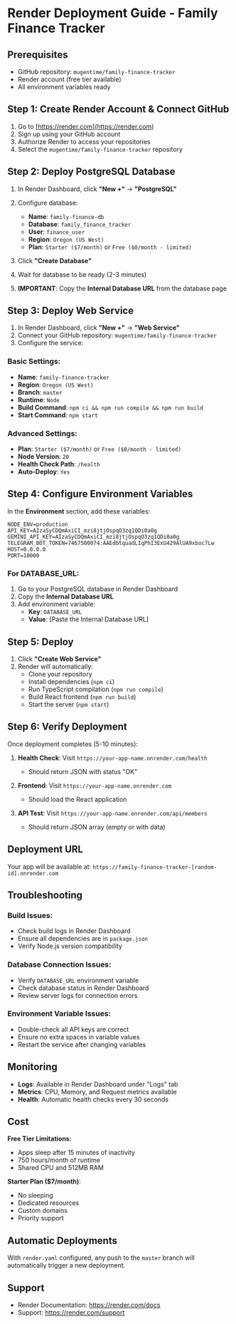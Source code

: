 # Render Deployment Guide - Family Finance Tracker

## Prerequisites
- GitHub repository: `mugentime/family-finance-tracker`
- Render account (free tier available)
- All environment variables ready

## Step 1: Create Render Account & Connect GitHub

1. Go to [https://render.com](https://render.com)
2. Sign up using your GitHub account
3. Authorize Render to access your repositories
4. Select the `mugentime/family-finance-tracker` repository

## Step 2: Deploy PostgreSQL Database

1. In Render Dashboard, click **"New +"** → **"PostgreSQL"**
2. Configure database:
   - **Name**: `family-finance-db`
   - **Database**: `family_finance_tracker`
   - **User**: `finance_user`
   - **Region**: `Oregon (US West)`
   - **Plan**: `Starter ($7/month)` or `Free ($0/month - limited)`

3. Click **"Create Database"**
4. Wait for database to be ready (2-3 minutes)
5. **IMPORTANT**: Copy the **Internal Database URL** from the database page

## Step 3: Deploy Web Service

1. In Render Dashboard, click **"New +"** → **"Web Service"**
2. Connect your GitHub repository: `mugentime/family-finance-tracker`
3. Configure the service:

### Basic Settings:
- **Name**: `family-finance-tracker`
- **Region**: `Oregon (US West)`
- **Branch**: `master`
- **Runtime**: `Node`
- **Build Command**: `npm ci && npm run compile && npm run build`
- **Start Command**: `npm start`

### Advanced Settings:
- **Plan**: `Starter ($7/month)` or `Free ($0/month - limited)`
- **Node Version**: `20`
- **Health Check Path**: `/health`
- **Auto-Deploy**: `Yes`

## Step 4: Configure Environment Variables

In the **Environment** section, add these variables:

```
NODE_ENV=production
API_KEY=AIzaSyCDQmAxiCI_mzi8jtjOspqO3zq1QDi0a0g
GEMINI_API_KEY=AIzaSyCDQmAxiCI_mzi8jtjOspqO3zq1QDi0a0g
TELEGRAM_BOT_TOKEN=7467500074:AAEdbtquadLIqPhI3ExU429AlUA9xboc7Lw
HOST=0.0.0.0
PORT=10000
```

### For DATABASE_URL:
1. Go to your PostgreSQL database in Render Dashboard
2. Copy the **Internal Database URL**
3. Add environment variable:
   - **Key**: `DATABASE_URL`
   - **Value**: [Paste the Internal Database URL]

## Step 5: Deploy

1. Click **"Create Web Service"**
2. Render will automatically:
   - Clone your repository
   - Install dependencies (`npm ci`)
   - Run TypeScript compilation (`npm run compile`)
   - Build React frontend (`npm run build`)
   - Start the server (`npm start`)

## Step 6: Verify Deployment

Once deployment completes (5-10 minutes):

1. **Health Check**: Visit `https://your-app-name.onrender.com/health`
   - Should return JSON with status "OK"

2. **Frontend**: Visit `https://your-app-name.onrender.com`
   - Should load the React application

3. **API Test**: Visit `https://your-app-name.onrender.com/api/members`
   - Should return JSON array (empty or with data)

## Deployment URL

Your app will be available at:
`https://family-finance-tracker-[random-id].onrender.com`

## Troubleshooting

### Build Issues:
- Check build logs in Render Dashboard
- Ensure all dependencies are in `package.json`
- Verify Node.js version compatibility

### Database Connection Issues:
- Verify `DATABASE_URL` environment variable
- Check database status in Render Dashboard
- Review server logs for connection errors

### Environment Variable Issues:
- Double-check all API keys are correct
- Ensure no extra spaces in variable values
- Restart the service after changing variables

## Monitoring

- **Logs**: Available in Render Dashboard under "Logs" tab
- **Metrics**: CPU, Memory, and Request metrics available
- **Health**: Automatic health checks every 30 seconds

## Cost

**Free Tier Limitations**:
- Apps sleep after 15 minutes of inactivity
- 750 hours/month of runtime
- Shared CPU and 512MB RAM

**Starter Plan ($7/month)**:
- No sleeping
- Dedicated resources
- Custom domains
- Priority support

## Automatic Deployments

With `render.yaml` configured, any push to the `master` branch will automatically trigger a new deployment.

## Support

- Render Documentation: https://render.com/docs
- Support: https://render.com/support